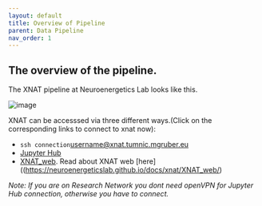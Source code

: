 ```yaml
---
layout: default
title: Overview of Pipeline
parent: Data Pipeline
nav_order: 1
---
```


## The overview of the pipeline.
The XNAT pipeline at Neuroenergetics Lab looks like this.

![image](https://user-images.githubusercontent.com/40626584/214580105-a66f0dcf-1049-4cfd-8743-58f49fec18a2.png)




XNAT can be accesssed via three different ways.(Click on the corresponding links to connect to xnat now):  
- ``ssh connection``<username@xnat.tumnic.mgruber.eu>
- [Jupyter Hub](http://10.0.4.1:8000/hub/login)
- [XNAT_web](xnat.tumnic.mgruber.eu/). Read about XNAT web [here]((https://neuroenergeticslab.github.io/docs/xnat/XNAT_web/)

_Note: If you are on Research Network you dont need openVPN for Jupyter Hub connection, otherwise you have to connect._
